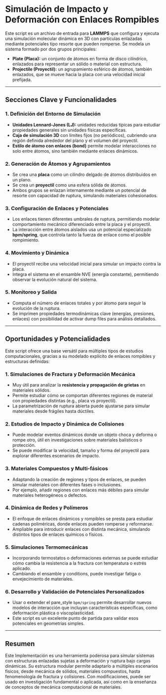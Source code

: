 # Simulación de Impacto y Deformación con Enlaces Rompibles

Este script es un archivo de entrada para **LAMMPS** que configura y ejecuta una simulación molecular dinámica en 3D con partículas enlazadas mediante potenciales tipo resorte que pueden romperse. Se modela un sistema formado por dos grupos principales:

- **Plate (Placa):** un conjunto de átomos en forma de disco cilíndrico, enlazados para representar un sólido o material con estructura.
- **Projectile (Proyectil):** un agrupamiento esférico de átomos, también enlazados, que se mueve hacia la placa con una velocidad inicial prefijada.

---

## Secciones Clave y Funcionalidades

### 1. Definición del Entorno de Simulación
- **Unidades Lennard-Jones (LJ):** unidades reducidas típicas para estudiar propiedades generales sin unidades físicas específicas.
- **Caja de simulación 3D** con límites fijos (no periódicos), cubriendo una región definida alrededor del plano y el volumen del proyectil.
- **Estilo de átomo con enlaces (bond)** permite modelar interacciones no solo entre átomos, sino también mediante enlaces dinámicos.

### 2. Generación de Átomos y Agrupamientos
- Se crea una **placa** como un cilindro delgado de átomos distribuidos en un plano.
- Se crea un **proyectil** como una esfera sólida de átomos.
- Ambos grupos se enlazan internamente mediante un potencial de resorte con capacidad de ruptura, simulando materiales cohesionados.

### 3. Configuración de Enlaces y Potenciales
- Los enlaces tienen diferentes umbrales de ruptura, permitiendo modelar comportamiento mecánico diferenciado entre la placa y el proyectil.
- La interacción entre átomos aislados usa un potencial especializado **bpm/spring**, que controla tanto la fuerza de enlace como el posible rompimiento.

### 4. Movimiento y Dinámica
- El proyectil recibe una velocidad inicial para simular un impacto contra la placa.
- Integra el sistema en el ensamble NVE (energía constante), permitiendo observar la evolución natural del sistema.

### 5. Monitoreo y Salida
- Computa el número de enlaces totales y por átomo para seguir la evolución de la ruptura.
- Se imprimen propiedades termodinámicas clave (energías, presiones, enlaces) con posibilidad de activar dump files para análisis detallados.

---

## Oportunidades y Potencialidades

Este script ofrece una base versátil para múltiples tipos de estudios computacionales, gracias a su modelado explícito de enlaces rompibles y estructuras definidas:

### 1. **Simulaciones de Fractura y Deformación Mecánica**
- Muy útil para analizar la **resistencia y propagación de grietas** en materiales sólidos.
- Permite estudiar cómo se comportan diferentes regiones de material con propiedades distintas (e.g., placa vs proyectil).
- La parametrización de ruptura abierta puede ajustarse para simular materiales desde frágiles hasta dúctiles.

### 2. **Estudios de Impacto y Dinámica de Colisiones**
- Puede modelar eventos dinámicos donde un objeto choca y deforma o rompe otro, útil en investigaciones sobre materiales balísticos o protección.
- Se puede modificar la velocidad, tamaño y forma del proyectil para explorar diferentes escenarios de impacto.

### 3. **Materiales Compuestos y Multi-fásicos**
- Adaptando la creación de regiones y tipos de enlaces, se pueden simular materiales con diferentes fases o inclusiones.
- Por ejemplo, añadir regiones con enlaces más débiles para simular materiales heterogéneos o defectos.

### 4. **Dinámica de Redes y Polímeros**
- El enfoque de enlaces dinámicos y rompibles se presta para estudiar cadenas poliméricas, donde enlaces pueden romperse y reformarse.
- Ampliable para introducir enlaces con distinta mecánica, simulando distintos tipos de enlaces químicos o físicos.

### 5. **Simulaciones Termomecánicas**
- Incorporando termostatos o deformaciones externas se puede estudiar cómo cambia la resistencia a la fractura con temperatura o estrés aplicado.
- Cambiando el ensamble y conditions, puede investigar fatiga o envejecimiento de materiales.

### 6. **Desarrollo y Validación de Potenciales Personalizados**
- Usar o extender el pare_style `bpm/spring` permite desarrollar nuevos modelos de interacción que incluyan características específicas, como deformación plástica o viscoplasticidad.
- Este script es un excelente punto de partida para validar esos potenciales en geometrías simples.

---

## Resumen

Este Implementación es una herramienta poderosa para simular sistemas con estructuras enlazadas sujetas a deformación y ruptura bajo cargas dinámicas. Su estructura modular permite adaptarlo a múltiples escenarios físicos, desde mecánica de sólidos, materiales compuestos, hasta fenomenología de fractura y colisiones. Con modificaciones, puede ser usado en investigación fundamental o aplicada, así como en la enseñanza de conceptos de mecánica computacional de materiales.

